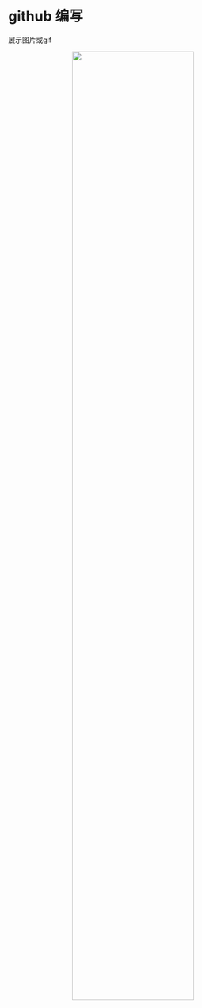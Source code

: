 # github 编写 

展示图片或gif 
 <p align="center"><img src="pose_track/lighttrack/data/hrnet_result.gif" width="70%" alt="" /></p>
